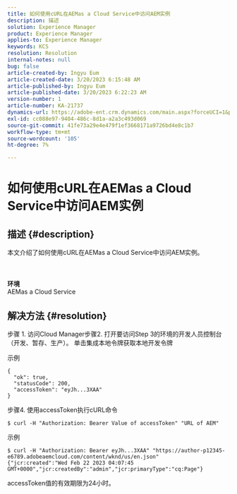 ```yaml
---
title: 如何使用cURL在AEMas a Cloud Service中访问AEM实例
description: 描述
solution: Experience Manager
product: Experience Manager
applies-to: Experience Manager
keywords: KCS
resolution: Resolution
internal-notes: null
bug: false
article-created-by: Ingyu Eum
article-created-date: 3/20/2023 6:15:48 AM
article-published-by: Ingyu Eum
article-published-date: 3/20/2023 6:22:23 AM
version-number: 1
article-number: KA-21737
dynamics-url: https://adobe-ent.crm.dynamics.com/main.aspx?forceUCI=1&pagetype=entityrecord&etn=knowledgearticle&id=d4301ca4-e6c6-ed11-b597-6045bd006295
exl-id: cc088e97-9404-486c-8d1a-a2a3c493d069
source-git-commit: 41fe73a29e4e479f1ef3668171a9726bd4e8c1b7
workflow-type: tm+mt
source-wordcount: '105'
ht-degree: 7%

---
```


# 如何使用cURL在AEMas a Cloud Service中访问AEM实例

## 描述 {#description}

本文介绍了如何使用cURL在AEMas a Cloud Service中访问AEM实例。<br><br> <br><br><b>环境</b>
<br>AEMas a Cloud Service

## 解决方法 {#resolution}


步骤 1. 访问Cloud Manager步骤2. 打开要访问Step 3的环境的开发人员控制台（开发、暂存、生产）。 单击集成本地令牌获取本地开发令牌

示例


```
{
  "ok": true,
  "statusCode": 200,
  "accessToken": "eyJh...3XAA"
}
```


步骤4. 使用accessToken执行cURL命令


```
$ curl -H "Authorization: Bearer Value of accessToken" "URL of AEM"
```


示例


```
$ curl -H "Authorization: Bearer eyJh...3XAA" "https://author-p12345-e6789.adobeaemcloud.com/content/wknd/us/en.json"
{"jcr:created":"Wed Feb 22 2023 04:07:45 GMT+0000","jcr:createdBy":"admin","jcr:primaryType":"cq:Page"}
```


accessToken值的有效期限为24小时。
